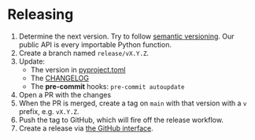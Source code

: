 # Releasing

1. Determine the next version. Try to follow [semantic versioning](https://semver.org/).
   Our public API is every importable Python function.
2. Create a branch named `release/vX.Y.Z`.
3. Update:
   - The version in [pyproject.toml](./pyproject.toml)
   - The [CHANGELOG](./CHANGELOG.md)
   - The **pre-commit** hooks: `pre-commit autoupdate`
4. Open a PR with the changes
5. When the PR is merged, create a tag on `main` with that version with a `v` prefix, e.g. `vX.Y.Z`.
6. Push the tag to GitHub, which will fire off the release workflow.
7. Create a release via [the GitHub interface](https://github.com/pjhartzell/raster-footprint/releases).
